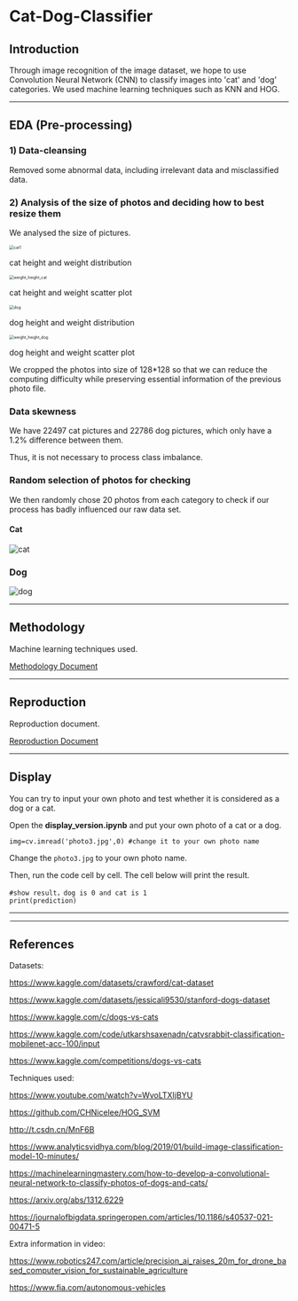 # Cat-Dog-Classifier

## Introduction

Through image recognition of the image dataset, we hope to use Convolution Neural Network (CNN) to classify images into 'cat' and 'dog' categories. We used machine learning techniques such as KNN and HOG.



---



## EDA (Pre-processing)

### 1) Data-cleansing

Removed some abnormal data, including irrelevant data and misclassified data.

### 2) Analysis of the size of photos and deciding how to best resize them

We analysed the size of pictures.

<img src="/mdpic/size_distribution_cat.png" alt="cat1" style="zoom:50%;" />

cat height and weight distribution

<img src="/mdpic/weight_height_cat.png" alt="weight_height_cat" style="zoom:50%;" />

cat height and weight scatter plot

<img src="/mdpic/size_distribution_dog.png" alt="dog" style="zoom:50%;" />

dog height and weight distribution

<img src="/mdpic/weight_height_dog.png" alt="weight_height_dog" style="zoom:50%;" />

dog height and weight scatter plot

We cropped the photos into size of 128*128 so that we can reduce the computing difficulty while preserving essential information of the previous photo file.

### Data skewness

We have 22497 cat pictures and  22786 dog pictures, which only have a 1.2% difference between them. 

Thus, it is not necessary to process class imbalance.

### Random selection of photos for checking

We then randomly chose 20 photos from each category to check if our process has badly influenced our raw data set.

#### Cat

![cat](/mdpic/catsample.png)

### Dog

![dog](/mdpic/dogsample.png)

---

## Methodology

Machine learning techniques used.

[Methodology Document](/methodology.md)



---

## Reproduction

Reproduction document.

[Reproduction Document](/reproduction.md)



---



## Display

You can try to input your own photo and test whether it is considered as a dog or a cat.

Open the **display_version.ipynb** and put your own photo of a cat or a dog.

```
img=cv.imread('photo3.jpg',0) #change it to your own photo name
```

Change the `photo3.jpg` to your own photo name.

Then, run the code cell by cell. The cell below will print the result.

```
#show result，dog is 0 and cat is 1
print(prediction)
```



---



<img src="/mdpic/egg.jpg" alt="e" style="zoom:10%; float: left;" />



--- 



## References
Datasets:

https://www.kaggle.com/datasets/crawford/cat-dataset

https://www.kaggle.com/datasets/jessicali9530/stanford-dogs-dataset

https://www.kaggle.com/c/dogs-vs-cats

https://www.kaggle.com/code/utkarshsaxenadn/catvsrabbit-classification-mobilenet-acc-100/input

https://www.kaggle.com/competitions/dogs-vs-cats

Techniques used:

https://www.youtube.com/watch?v=WvoLTXIjBYU 

https://github.com/CHNicelee/HOG_SVM

http://t.csdn.cn/MnF6B 

https://www.analyticsvidhya.com/blog/2019/01/build-image-classification-model-10-minutes/

https://machinelearningmastery.com/how-to-develop-a-convolutional-neural-network-to-classify-photos-of-dogs-and-cats/

https://arxiv.org/abs/1312.6229 

https://journalofbigdata.springeropen.com/articles/10.1186/s40537-021-00471-5 

Extra information in video:

https://www.robotics247.com/article/precision_ai_raises_20m_for_drone_based_computer_vision_for_sustainable_agriculture

https://www.fia.com/autonomous-vehicles
